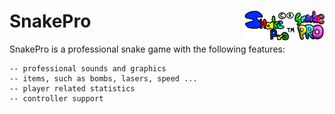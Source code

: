 # SnakePro <img src="https://github.com/Mortim-Portim/SnakePro/blob/master/pics/logo.png" style="float:right" width="48" height="48" alt="Logo" /> <img src="https://github.com/Mortim-Portim/SnakePro/blob/master/pics/logo2.png" style="float:right" height="48" alt="Logo2" />


SnakePro is a professional snake game with the following features:

    -- professional sounds and graphics
    -- items, such as bombs, lasers, speed ...
    -- player related statistics
    -- controller support
